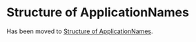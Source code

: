 # Structure of ApplicationNames

Has been moved to [Structure of ApplicationNames](./../ElementsApplicationPattern/StructureOfApplicationNames/StructureOfApplicationNames.md).
